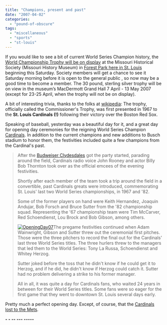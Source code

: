 ```yaml
---
title: "Champions, present and past"
date: "2007-04-02"
categories: 
  - "pound-of-obscure"
tags: 
  - "miscellaneous"
  - "sports"
  - "st-louis"
---
```


If you would like to see a bit of current World Series Champion history, the [World Championship Trophy will be on display](http://www.mohistory.org/content/membershipservices/enewsletterapr07.html#7 "MHS Members eNewsletter:  World Championship Trophy on Display") at the Missouri Historical Society (Missouri History Museum) in [Forest Park here in St. Louis](http://www.mohistory.org/content/TravelInfo/travelinfo.aspx "MHS:  Travel Info") beginning this Saturday. Society members will get a chance to see it Saturday morning before it is open to the general public , so now may be a good time to become a member. The 30 pound, sterling silver trophy will be on view in the museum’s MacDermott Grand Hall 7 April - 13 May 2007 (except for 23-25 April, when the trophy will not be on display).

A bit of interesting trivia, thanks to the folks at [wikipedia](http://en.wikipedia.org/wiki/World_Series_Trophy "World Series Trophy:  wikipedia"): The trophy, officially called the Commissioner's Trophy, was first presented in 1967 to the **St. Louis Cardinals (!)** following their victory over the Boston Red Sox.

Speaking of baseball, yesterday was a beautiful day for it, and a great day for opening day ceremonies for the reigning World Series Champion [Cardinals](http://www.stlouiscardinals.com "The Official Site of the St. Louis Cardinals"). In addition to the current champions and new additions to Busch stadium to honor them, the festivities included quite a few champions from the Cardinal's past.

> After the [Budweiser Clydesdales](http://www.grantsfarm.com/ClydesdaleStables.htm "Grant's Farm:  Clydesdale Stables") got the party started, parading around the field, Cardinals radio voice John Rooney and actor Billy Bob Thornton took over as the official emcees of the evening festivities.
> 
> Shortly after each member of the team took a trip around the field in a convertible, past Cardinals greats were introduced, commemorating St. Louis' last two World Series championships, in 1967 and '82.
> 
> Some of the former players on hand were Keith Hernandez, Joaquin Andujar, Bob Forsch and Bruce Sutter from the '82 championship squad. Representing the '67 championship team were Tim McCarver, Red Schoendienst, Lou Brock and Bob Gibson, among others.
> 
> [![OpeningDay07](images/shjj4tgu.jpg "OpeningDay07")](http://mlb.mlb.com/mlb/gallery/index.jsp "St. Louis Cardinals:  Photo Gallery")The pregame festivities continued when Adam Wainwright, Gibson and Sutter threw out the ceremonial first pitches. Those were the three pitchers to record the final out for the Cardinals' last three World Series titles. The three hurlers threw to the managers that led them to the World Series: Tony La Russa, Schoendienst and Whitey Herzog.
> 
> Sutter joked before the toss that he didn't know if he could get it to Herzog, and if he did, he didn't know if Herzog could catch it. Sutter had no problem delivering a strike to his former manager.
> 
> All in all, it was quite a day for Cardinals fans, who waited 24 years in between for their World Series titles. Some fans were so eager for the first game that they went to downtown St. Louis several days early.

Pretty much a perfect opening day. Except, of course, that the [Cardinals lost to the Mets](http://stlouis.cardinals.mlb.com/news/gameday_recap.jsp?ymd=20070401&content_id=1873994&vkey=recap&fext=.jsp&c_id=stl "Carpenter, Cards stifled in opener").

**\- - -- --- -----**
